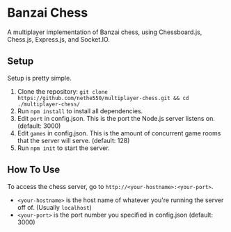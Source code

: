 # Banzai Chess
A multiplayer implementation of Banzai chess, using Chessboard.js, Chess.js, Express.js, and Socket.IO.

## Setup
Setup is pretty simple.

1. Clone the repository: `git clone https://github.com/nethe550/multiplayer-chess.git && cd ./multiplayer-chess/`
2. Run `npm install` to install all dependencies.
3. Edit `port` in config.json. This is the port the Node.js server listens on. (default: 3000)
4. Edit `games` in config.json. This is the amount of concurrent game rooms that the server will serve. (default: 128)
5. Run `npm init` to start the server.

## How To Use
To access the chess server, go to `http://<your-hostname>:<your-port>`.

- `<your-hostname>` is the host name of whatever you're running the server off of. (Usually `localhost`)
- `<your-port>` is the port number you specified in config.json (default: 3000)
